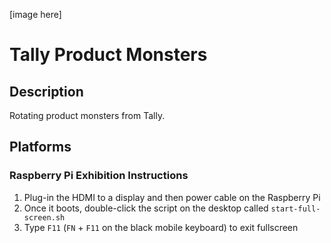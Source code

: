 
[image here]

# Tally Product Monsters


## Description

Rotating product monsters from Tally.




## Platforms

### Raspberry Pi Exhibition Instructions

1. Plug-in the HDMI to a display and then power cable on the Raspberry Pi
2. Once it boots, double-click the script on the desktop called `start-full-screen.sh`
3. Type `F11` (`FN` + `F11` on the black mobile keyboard) to exit fullscreen


